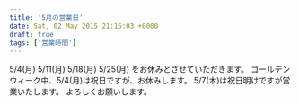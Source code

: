 ```yaml
---
title: '5月の営業日'
date: Sat, 02 May 2015 21:15:03 +0000
draft: true
tags: ['営業時間']
---
```


5/4(月) 5/11(月) 5/18(月) 5/25(月) をお休みとさせていただきます。 ゴールデンウィーク中、5/4(月)は祝日ですが、お休みします。 5/7(木)は祝日明けですが営業いたします。 よろしくお願いします。
